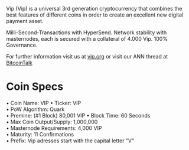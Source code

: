 Vip (Vip) is a universal 3rd generation cryptocurrency that combines the best features of different coins
in order to create an excellent new digital payment asset.

Milli-Second-Transactions with HyperSend.
Network stability with masternodes, each is secured with a collateral of 4.000 Vip. 100% Governance.

For further information visit us at [vip.org](https://vip.org/) or visit our ANN thread at [BitcoinTalk](https://bitcointalk.org)

# Coin Specs

• Coin Name: VIP 
• Ticker: VIP  
• PoW Algorithm: Quark  
• Premine: (#1 Block) 80,001 VIP
• Block Time: 60 Seconds  
• Max Coin Output/Supply: 1,000,000  
• Masternode Requirements: 4,000 VIP  
• Maturity: 11 Confirmations  
• Prefix: Vip adresses start with the capital letter "V"   

